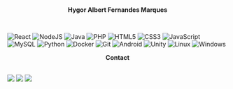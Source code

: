 <br>
<strong><p align='center'>Hygor Albert Fernandes Marques</p></strong>
<br>
  
![React](https://img.shields.io/badge/react-%2320232a.svg?style=for-the-badge&logo=react&logoColor=%2361DAFB)
![NodeJS](https://img.shields.io/badge/node.js-6DA55F?style=for-the-badge&logo=node.js&logoColor=white)
![Java](https://img.shields.io/badge/java-%23ED8B00.svg?style=for-the-badge&logo=java&logoColor=white)
![PHP](https://img.shields.io/badge/php-%23777BB4.svg?style=for-the-badge&logo=php&logoColor=white)
![HTML5](https://img.shields.io/badge/html5-%23E34F26.svg?style=for-the-badge&logo=html5&logoColor=white)
![CSS3](https://img.shields.io/badge/css3-%231572B6.svg?style=for-the-badge&logo=css3&logoColor=white)
![JavaScript](https://img.shields.io/badge/javascript-%23323330.svg?style=for-the-badge&logo=javascript&logoColor=%23F7DF1E)
![MySQL](https://img.shields.io/badge/mysql-%2300f.svg?style=for-the-badge&logo=mysql&logoColor=white)
![Python](https://img.shields.io/badge/python-3670A0?style=for-the-badge&logo=python&logoColor=ffdd54)
![Docker](https://img.shields.io/badge/docker-%230db7ed.svg?style=for-the-badge&logo=docker&logoColor=white)
![Git](https://img.shields.io/badge/git-%23F05033.svg?style=for-the-badge&logo=git&logoColor=white)
![Android](https://img.shields.io/badge/Android-3DDC84?style=for-the-badge&logo=android&logoColor=white)
![Unity](https://img.shields.io/badge/unity-%23000000.svg?style=for-the-badge&logo=unity&logoColor=white)
![Linux](https://img.shields.io/badge/Linux-FCC624?style=for-the-badge&logo=linux&logoColor=black)
![Windows](https://img.shields.io/badge/Windows-0078D6?style=for-the-badge&logo=windows&logoColor=white)

<strong align='center'><p align='center'>Contact</p></strong>
<br>
<a href="mailto:hygor.marques@protonmail.com"><img src="https://img.shields.io/badge/-Proton-%23333?style=for-the-badge&logo=gmail&logoColor=white" target="_blank"></a>
<a href="https://www.linkedin.com/in/hygor-marques-1747b21a3/" target="_blank"><img src="https://img.shields.io/badge/-LinkedIn-%230077B5?style=for-the-badge&logo=linkedin&logoColor=white" target="_blank"></a>
<a href="https://www.reddit.com/user/Hygor0206"><img src="https://img.shields.io/badge/Reddit-FF4500?style=for-the-badge&logo=reddit&logoColor=white"></a>
 
  
  

  
